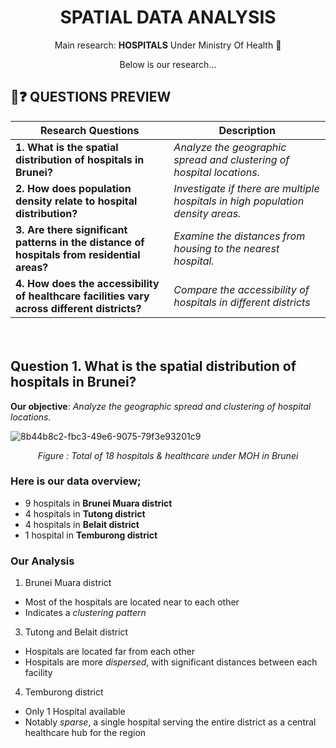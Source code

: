 
<div align="center">

# SPATIAL DATA ANALYSIS

Main research: **HOSPITALS** Under Ministry Of Health 🏥

</div>

<div align="center">

Below is our research...

</div>


## 📍❓ QUESTIONS PREVIEW

| **Research Questions** | **Description** |
| --- | --- |
| **1. What is the spatial distribution of hospitals in Brunei?** | *Analyze the geographic spread and clustering of hospital locations.* |
| **2. How does population density relate to hospital distribution?**  | *Investigate if there are multiple hospitals in high population density areas.* |
| **3. Are there significant patterns in the distance of hospitals from residential areas?** | *Examine the distances from housing to the nearest hospital.* |
| **4. How does the accessibility of healthcare facilities vary across different districts?** | *Compare the accessibility of hospitals in different districts* |

ㅤ

## Question 1.  What is the spatial distribution of hospitals in Brunei?
**Our objective**: *Analyze the geographic spread and clustering of hospital locations.*

![8b44b8c2-fbc3-49e6-9075-79f3e93201c9](https://github.com/user-attachments/assets/d98654b4-9751-4c85-93a1-8048b24bfa8b)
<p align="center"><i>Figure : Total of 18 hospitals & healthcare under MOH in Brunei</i></p>


### **Here is our data overview;**
* 9 hospitals in **Brunei Muara district**
* ⁠4 hospitals in **Tutong district**
* ⁠4 hospitals in **Belait district**
* ⁠1 hospital in **Temburong district**

### **Our Analysis**
1. Brunei Muara district
* Most of the hospitals are located near to each other
* Indicates a *clustering pattern*
  
3. ⁠Tutong and Belait district
* Hospitals are located far from each other
* Hospitals are more *dispersed*, with significant distances between each facility

4. Temburong district
* Only 1 Hospital available
* Notably *sparse*, a single hospital serving the entire district as a central healthcare hub for the region



